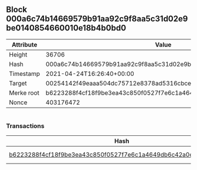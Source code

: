 ## Block 000a6c74b14669579b91aa92c9f8aa5c31d02e9be0140854660010e18b4b0bd0

Attribute | Value
--- | ---
Height | 36706
Hash | 000a6c74b14669579b91aa92c9f8aa5c31d02e9be0140854660010e18b4b0bd0
Timestamp | 2021-04-24T16:26:40+00:00
Target | 00254142f49eaaa504dc75712e8378ad5316cbcead634704b3734b6271167cc4
Merke root | b6223288f4cf18f9be3ea43c850f0527f7e6c1a4649db6c42a0ea3a1681afe9c
Nonce | 403176472

```

```

### Transactions

Hash | Amount
--- | ---
[b6223288f4cf18f9be3ea43c850f0527f7e6c1a4649db6c42a0ea3a1681afe9c](b6223288f4cf18f9be3ea43c850f0527f7e6c1a4649db6c42a0ea3a1681afe9c.md) | 10.00000000 SKEPTI 
